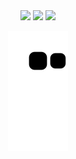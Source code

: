 <div align="center">
  <img height= "100" src="https://media2.giphy.com/media/ropITlfdDUN88W58GY/giphy.gif?cid=ecf05e47439z3nxw9bh8bdzmmoemgkrilrqlwazri06mq6v9&rid=giphy.gif&ct=s">
 <img height= "100" src="https://media1.giphy.com/media/cir51mJcAxKe5jnWww/200w.webp?cid=ecf05e47cm24rsv758ig4s5c0leg7wwuft9hn0lvs170mmwd&rid=200w.webp&ct=g">
   <img height= "100" src=" https://media2.giphy.com/media/elaznajHEhgHeyGq7J/giphy.gif?cid=ecf05e475s7xk1yzae4jds27ss5cb6z8zer5x4ghbm7sa055&rid=giphy.gif&ct=g">
   
   
  
 

![snake gif](https://github.com/vitoria2002campos/vitoria2002campos/blob/output/github-contribution-grid-snake.svg)


